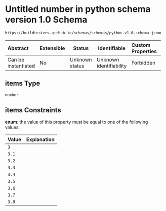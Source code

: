 # Untitled number in python schema version 1.0 Schema

```txt
https://buildtesters.github.io/schemas/schemas/python-v1.0.schema.json#/properties/pyver/items
```




| Abstract            | Extensible | Status         | Identifiable            | Custom Properties | Additional Properties | Access Restrictions | Defined In                                                                         |
| :------------------ | ---------- | -------------- | ----------------------- | :---------------- | --------------------- | ------------------- | ---------------------------------------------------------------------------------- |
| Can be instantiated | No         | Unknown status | Unknown identifiability | Forbidden         | Allowed               | none                | [python-v1.0.schema.json\*](../out/python-v1.0.schema.json "open original schema") |

## items Type

`number`

## items Constraints

**enum**: the value of this property must be equal to one of the following values:

| Value | Explanation |
| :---- | ----------- |
| `3`   |             |
| `3.1` |             |
| `3.2` |             |
| `3.3` |             |
| `3.4` |             |
| `3.5` |             |
| `3.6` |             |
| `3.7` |             |
| `3.8` |             |
